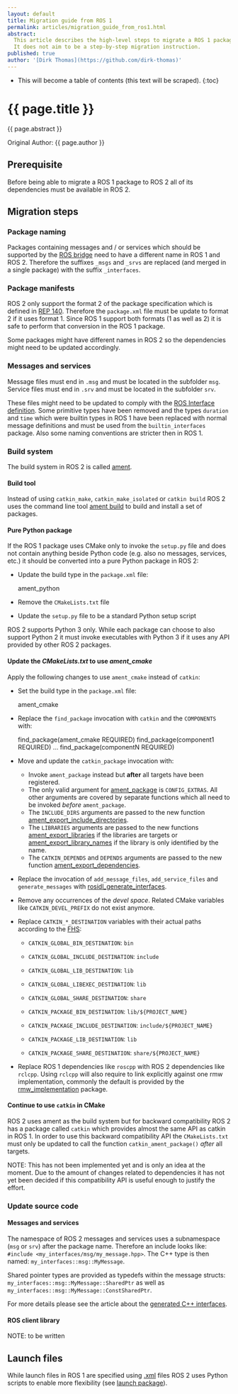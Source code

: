 ```yaml
---
layout: default
title: Migration guide from ROS 1
permalink: articles/migration_guide_from_ros1.html
abstract:
  This article describes the high-level steps to migrate a ROS 1 package to ROS 2.
  It does not aim to be a step-by-step migration instruction.
published: true
author: '[Dirk Thomas](https://github.com/dirk-thomas)'
---
```


* This will become a table of contents (this text will be scraped).
{:toc}

# {{ page.title }}

<div class="abstract" markdown="1">
{{ page.abstract }}
</div>

Original Author: {{ page.author }}


## Prerequisite

Before being able to migrate a ROS 1 package to ROS 2 all of its dependencies must be available in ROS 2.


## Migration steps

### Package naming

Packages containing messages and / or services which should be supported by the [ROS bridge](https://github.com/ros2/ros1_bridge/) need to have a different name in ROS 1 and ROS 2.
Therefore the suffixes `_msgs` and `_srvs` are replaced (and merged in a single package) with the suffix `_interfaces`.


### Package manifests

ROS 2 only support the format 2 of the package specification which is defined in [REP 140](http://www.ros.org/reps/rep-0140.html).
Therefore the `package.xml` file must be update to format 2 if it uses format 1.
Since ROS 1 support both formats (1 as well as 2) it is safe to perform that conversion in the ROS 1 package.

Some packages might have different names in ROS 2 so the dependencies might need to be updated accordingly.


### Messages and services

Message files must end in `.msg` and must be located in the subfolder `msg`.
Service files must end in `.srv` and must be located in the subfolder `srv`.

These files might need to be updated to comply with the [ROS Interface definition](http://design.ros2.org/articles/interface_definition.html).
Some primitive types have been removed and the types `duration` and `time` which were builtin types in ROS 1 have been replaced with normal message definitions and must be used from the `builtin_interfaces` package.
Also some naming conventions are stricter then in ROS 1.


### Build system

The build system in ROS 2 is called [ament](http://design.ros2.org/articles/ament.html).


#### Build tool

Instead of using `catkin_make`, `catkin_make_isolated` or `catkin build` ROS 2 uses the command line tool [ament build](https://github.com/ament/ament_tools) to build and install a set of packages.


#### Pure Python package

If the ROS 1 package uses CMake only to invoke the `setup.py` file and does not contain anything beside Python code (e.g. also no messages, services, etc.) it should be converted into a pure Python package in ROS 2:

* Update the build type in the `package.xml` file:

    <export>
      <build_type>ament_python</build_type>
    </export>

* Remove the `CMakeLists.txt` file
* Update the `setup.py` file to be a standard Python setup script

ROS 2 supports Python 3 only.
While each package can choose to also support Python 2 it must invoke executables with Python 3 if it uses any API provided by other ROS 2 packages.


#### Update the *CMakeLists.txt* to use *ament_cmake*

Apply the following changes to use `ament_cmake` instead of `catkin`:

* Set the build type in the `package.xml` file:

    <export>
      <build_type>ament_cmake</build_type>
    </export>

* Replace the `find_package` invocation with `catkin` and the `COMPONENTS` with:

    find_package(ament_cmake REQUIRED)
    find_package(component1 REQUIRED)
    ...
    find_package(componentN REQUIRED)

* Move and update the `catkin_package` invocation with:

  * Invoke `ament_package` instead but **after** all targets have been registered.
  * The only valid argument for [ament_package](https://github.com/ament/ament_cmake/blob/master/ament_cmake_core/cmake/core/ament_package.cmake) is `CONFIG_EXTRAS`.
    All other arguments are covered by separate functions which all need to be invoked *before* `ament_package`.
  * The `INCLUDE_DIRS` arguments are passed to the new function [ament_export_include_directories](https://github.com/ament/ament_cmake/blob/master/ament_cmake_export_include_directories/cmake/ament_export_include_directories.cmake).
  * The `LIBRARIES` arguments are passed to the new functions [ament_export_libraries](https://github.com/ament/ament_cmake/blob/master/ament_cmake_export_libraries/cmake/ament_export_libraries.cmake) if the libraries are targets or [ament_export_library_names](https://github.com/ament/ament_cmake/blob/master/ament_cmake_export_libraries/cmake/ament_export_library_names.cmake) if the library is only identified by the name.
  * The `CATKIN_DEPENDS` and `DEPENDS` arguments are passed to the new function [ament_export_dependencies](https://github.com/ament/ament_cmake/blob/master/ament_cmake_export_dependencies/cmake/ament_export_dependencies.cmake).

* Replace the invocation of `add_message_files`, `add_service_files` and `generate_messages` with [rosidl_generate_interfaces](https://github.com/ros2/rosidl/blob/master/rosidl_cmake/cmake/rosidl_generate_interfaces.cmake).

* Remove any occurrences of the *devel space*.
  Related CMake variables like `CATKIN_DEVEL_PREFIX` do not exist anymore.

* Replace `CATKIN_*_DESTINATION` variables with their actual paths according to the [FHS](http://www.pathname.com/fhs/):

  * `CATKIN_GLOBAL_BIN_DESTINATION`: `bin`
  * `CATKIN_GLOBAL_INCLUDE_DESTINATION`: `include`
  * `CATKIN_GLOBAL_LIB_DESTINATION`: `lib`
  * `CATKIN_GLOBAL_LIBEXEC_DESTINATION`: `lib`
  * `CATKIN_GLOBAL_SHARE_DESTINATION`: `share`

  * `CATKIN_PACKAGE_BIN_DESTINATION`: `lib/${PROJECT_NAME}`
  * `CATKIN_PACKAGE_INCLUDE_DESTINATION`: `include/${PROJECT_NAME}`
  * `CATKIN_PACKAGE_LIB_DESTINATION`: `lib`
  * `CATKIN_PACKAGE_SHARE_DESTINATION`: `share/${PROJECT_NAME}`

* Replace ROS 1 dependencies like `roscpp` with ROS 2 dependencies like `rclcpp`.
  Using `rclcpp` will also require to link explicitly against one rmw implementation, commonly the default is provided by the [rmw_implementation](https://github.com/ros2/rmw_implementation/tree/master/rmw_implementation) package.


#### Continue to use `catkin` in CMake

ROS 2 uses ament as the build system but for backward compatibility ROS 2 has a package called `catkin` which provides almost the same API as catkin in ROS 1.
In order to use this backward compatibility API the `CMakeLists.txt` must only be updated to call the function `catkin_ament_package()` *after* all targets.

<div class="alert alert-warning" markdown="1">
NOTE: This has not been implemented yet and is only an idea at the moment.
Due to the amount of changes related to dependencies it has not yet been decided if this compatibility API is useful enough to justify the effort.
</div>


### Update source code

#### Messages and services

The namespace of ROS 2 messages and services uses a subnamespace (`msg` or `srv`) after the package name.
Therefore an include looks like: `#include <my_interfaces/msg/my_message.hpp>`.
The C++ type is then named: `my_interfaces::msg::MyMessage`.

Shared pointer types are provided as typedefs within the message structs: `my_interfaces::msg::MyMessage::SharedPtr` as well as `my_interfaces::msg::MyMessage::ConstSharedPtr`.

For more details please see the article about the [generated C++ interfaces](http://design.ros2.org/articles/generated_interfaces_cpp.html).


#### ROS client library

<div class="alert alert-warning" markdown="1">
NOTE: to be written
</div>


## Launch files

While launch files in ROS 1 are specified using [.xml](http://wiki.ros.org/roslaunch/XML) files ROS 2 uses Python scripts to enable more flexibility (see [launch package](https://github.com/ros2/launch/tree/master/launch)).
